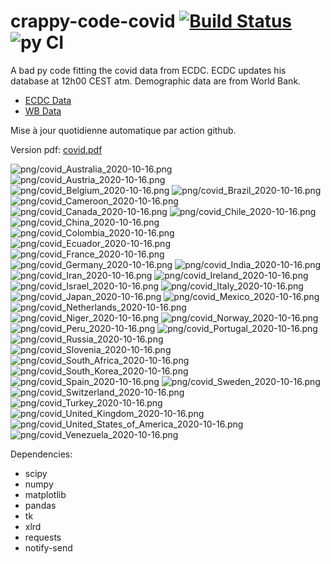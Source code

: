# crappy-code-covid [![Build Status](https://cloud.drone.io/api/badges/a-lemonnier/crappy-code-covid/status.svg)](https://cloud.drone.io/a-lemonnier/crappy-code-covid) ![py CI](https://github.com/a-lemonnier/crappy-code-covid/workflows/py%20CI/badge.svg)
 
A bad py code fitting the covid data from ECDC. ECDC updates his database at 12h00 CEST atm. Demographic data are from World Bank.
 
- [ECDC Data](https://www.ecdc.europa.eu/en/publications-data/download-todays-data-geographic-distribution-covid-19-cases-worldwide)
- [WB Data](https://data.worldbank.org/indicator/sp.pop.totl)
 
 
Mise à jour quotidienne automatique par action github.
 
Version pdf: [covid.pdf](https://github.com/a-lemonnier/crappy-code-covid/raw/master/covid.pdf)
 
![png/covid_Australia_2020-10-16.png](png/covid_Australia_2020-10-16.png)
![png/covid_Austria_2020-10-16.png](png/covid_Austria_2020-10-16.png)
![png/covid_Belgium_2020-10-16.png](png/covid_Belgium_2020-10-16.png)
![png/covid_Brazil_2020-10-16.png](png/covid_Brazil_2020-10-16.png)
![png/covid_Cameroon_2020-10-16.png](png/covid_Cameroon_2020-10-16.png)
![png/covid_Canada_2020-10-16.png](png/covid_Canada_2020-10-16.png)
![png/covid_Chile_2020-10-16.png](png/covid_Chile_2020-10-16.png)
![png/covid_China_2020-10-16.png](png/covid_China_2020-10-16.png)
![png/covid_Colombia_2020-10-16.png](png/covid_Colombia_2020-10-16.png)
![png/covid_Ecuador_2020-10-16.png](png/covid_Ecuador_2020-10-16.png)
![png/covid_France_2020-10-16.png](png/covid_France_2020-10-16.png)
![png/covid_Germany_2020-10-16.png](png/covid_Germany_2020-10-16.png)
![png/covid_India_2020-10-16.png](png/covid_India_2020-10-16.png)
![png/covid_Iran_2020-10-16.png](png/covid_Iran_2020-10-16.png)
![png/covid_Ireland_2020-10-16.png](png/covid_Ireland_2020-10-16.png)
![png/covid_Israel_2020-10-16.png](png/covid_Israel_2020-10-16.png)
![png/covid_Italy_2020-10-16.png](png/covid_Italy_2020-10-16.png)
![png/covid_Japan_2020-10-16.png](png/covid_Japan_2020-10-16.png)
![png/covid_Mexico_2020-10-16.png](png/covid_Mexico_2020-10-16.png)
![png/covid_Netherlands_2020-10-16.png](png/covid_Netherlands_2020-10-16.png)
![png/covid_Niger_2020-10-16.png](png/covid_Niger_2020-10-16.png)
![png/covid_Norway_2020-10-16.png](png/covid_Norway_2020-10-16.png)
![png/covid_Peru_2020-10-16.png](png/covid_Peru_2020-10-16.png)
![png/covid_Portugal_2020-10-16.png](png/covid_Portugal_2020-10-16.png)
![png/covid_Russia_2020-10-16.png](png/covid_Russia_2020-10-16.png)
![png/covid_Slovenia_2020-10-16.png](png/covid_Slovenia_2020-10-16.png)
![png/covid_South_Africa_2020-10-16.png](png/covid_South_Africa_2020-10-16.png)
![png/covid_South_Korea_2020-10-16.png](png/covid_South_Korea_2020-10-16.png)
![png/covid_Spain_2020-10-16.png](png/covid_Spain_2020-10-16.png)
![png/covid_Sweden_2020-10-16.png](png/covid_Sweden_2020-10-16.png)
![png/covid_Switzerland_2020-10-16.png](png/covid_Switzerland_2020-10-16.png)
![png/covid_Turkey_2020-10-16.png](png/covid_Turkey_2020-10-16.png)
![png/covid_United_Kingdom_2020-10-16.png](png/covid_United_Kingdom_2020-10-16.png)
![png/covid_United_States_of_America_2020-10-16.png](png/covid_United_States_of_America_2020-10-16.png)
![png/covid_Venezuela_2020-10-16.png](png/covid_Venezuela_2020-10-16.png)
 
Dependencies:
- scipy
- numpy
- matplotlib
- pandas
- tk
- xlrd
- requests
- notify-send
